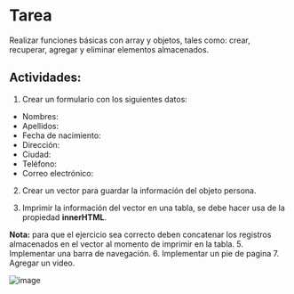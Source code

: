 # Tarea
Realizar funciones básicas con array y objetos, tales como: crear, recuperar, agregar y eliminar elementos almacenados.

## Actividades: 
1. Crear un formulario con los siguientes datos:
- Nombres:
- Apellidos:
- Fecha de nacimiento:
- Dirección:
- Ciudad:
- Teléfono:
- Correo electrónico:

2.	Crear un vector para guardar la información del objeto persona.

4.	Imprimir la información del vector en una tabla, se debe hacer usa de la propiedad **innerHTML**. <br/>

**Nota:** para que el ejercicio sea correcto deben concatenar los registros almacenados en el vector al momento de imprimir en la tabla.
5.	Implementar una barra de navegación.
6.	Implementar un pie de pagina
7.	Agregar un video.

![image](https://user-images.githubusercontent.com/30872921/135887647-5f3a11ec-b7ad-4b8e-96dc-64e8c259b25d.png)
